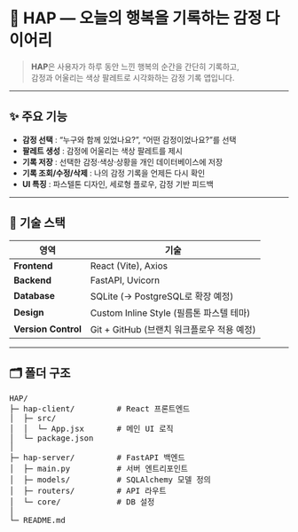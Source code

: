 # 🌿 HAP — 오늘의 행복을 기록하는 감정 다이어리

> **HAP**은 사용자가 하루 동안 느낀 행복의 순간을 간단히 기록하고,  
> 감정과 어울리는 색상 팔레트로 시각화하는 감정 기록 앱입니다.

---

## ✨ 주요 기능

- **감정 선택** : “누구와 함께 있었나요?”, “어떤 감정이었나요?”를 선택  
- **팔레트 생성** : 감정에 어울리는 색상 팔레트를 제시  
- **기록 저장** : 선택한 감정·색상·상황을 개인 데이터베이스에 저장  
- **기록 조회/수정/삭제** : 나의 감정 기록을 언제든 다시 확인  
- **UI 특징** : 파스텔톤 디자인, 세로형 플로우, 감정 기반 피드백  

---

## 🧩 기술 스택

| 영역 | 기술 |
|------|------|
| **Frontend** | React (Vite), Axios |
| **Backend** | FastAPI, Uvicorn |
| **Database** | SQLite (→ PostgreSQL로 확장 예정) |
| **Design** | Custom Inline Style (필름톤 파스텔 테마) |
| **Version Control** | Git + GitHub (브랜치 워크플로우 적용 예정) |

---

## 🗂️ 폴더 구조

<pre>
HAP/
├─ hap-client/         # React 프론트엔드
│  ├─ src/
│  │  └─ App.jsx       # 메인 UI 로직
│  └─ package.json
│
├─ hap-server/         # FastAPI 백엔드
│  ├─ main.py          # 서버 엔트리포인트
│  ├─ models/          # SQLAlchemy 모델 정의
│  ├─ routers/         # API 라우트
│  └─ core/            # DB 설정
│
└─ README.md
</pre>
